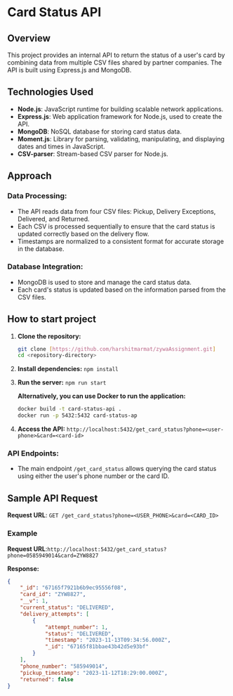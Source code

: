 # Card Status API

## Overview
This project provides an internal API to return the status of a user's card by combining data from multiple CSV files shared by partner companies. The API is built using Express.js and MongoDB.

## Technologies Used
- **Node.js**: JavaScript runtime for building scalable network applications.
- **Express.js**: Web application framework for Node.js, used to create the API.
- **MongoDB**: NoSQL database for storing card status data.
- **Moment.js**: Library for parsing, validating, manipulating, and displaying dates and times in JavaScript.
- **CSV-parser**: Stream-based CSV parser for Node.js.

## Approach
### Data Processing:
- The API reads data from four CSV files: Pickup, Delivery Exceptions, Delivered, and Returned.
- Each CSV is processed sequentially to ensure that the card status is updated correctly based on the delivery flow.
- Timestamps are normalized to a consistent format for accurate storage in the database.

### Database Integration:
- MongoDB is used to store and manage the card status data.
- Each card's status is updated based on the information parsed from the CSV files.


## How to start project
1. **Clone the repository:**
   ```bash
   git clone [https://github.com/harshitmarmat/zywaAssignment.git]
   cd <repository-directory>

2. **Install dependencies:** `npm install`

3. **Run the server:**  `npm run start`

    **Alternatively, you can use Docker to run the application:**
    ```bash
    docker build -t card-status-api .
    docker run -p 5432:5432 card-status-ap

4. **Access the API:** `http://localhost:5432/get_card_status?phone=<user-phone>&card=<card-id>`


### API Endpoints:
- The main endpoint `/get_card_status` allows querying the card status using either the user's phone number or the card ID.

## Sample API Request
**Request URL**: `GET /get_card_status?phone=<USER_PHONE>&card=<CARD_ID>`

### Example
**Request URL**:`http://localhost:5432/get_card_status?phone=0585949014&card=ZYW8827`

**Response:**
```json
{
    "_id": "67165f7921b6b9ec95556f08",
    "card_id": "ZYW8827",
    "__v": 1,
    "current_status": "DELIVERED",
    "delivery_attempts": [
        {
            "attempt_number": 1,
            "status": "DELIVERED",
            "timestamp": "2023-11-13T09:34:56.000Z",
            "_id": "67165f81bbae43b42d5e93bf"
        }
    ],
    "phone_number": "585949014",
    "pickup_timestamp": "2023-11-12T18:29:00.000Z",
    "returned": false
}
